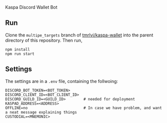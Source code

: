 Kaspa Discord Wallet Bot

## Run

Clone the `multipe_targets` branch of [tmrlvi/kaspa-wallet](https://github.com/tmrlvi/kaspa-wallet/tree/multiple_targets)
into the parent directory of this repository. Then run,

```shell
npm install
npm run start
```

## Settings

The settings are in a `.env` file, containing the follwoing:

```
DISCORD_BOT_TOKEN=<BOT_TOKEN>
DISCORD_CLIENT_ID=<BOT_CLIENT_ID>  
DISCORD_GUILD_ID=<GUILD_ID>        # needed for deployment
KASPAD_ADDRESS=<ADDRESS>
OFFLINE=no                         # In case we have problem, and want a neat message explaining things
CUSTODIAL=<MNEMONIC>
```